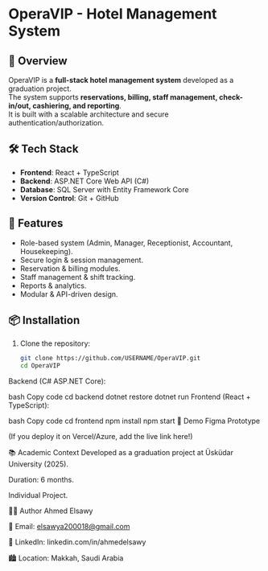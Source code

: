# OperaVIP - Hotel Management System

## 📌 Overview
OperaVIP is a **full-stack hotel management system** developed as a graduation project.  
The system supports **reservations, billing, staff management, check-in/out, cashiering, and reporting**.  
It is built with a scalable architecture and secure authentication/authorization.

## 🛠️ Tech Stack
- **Frontend**: React + TypeScript  
- **Backend**: ASP.NET Core Web API (C#)  
- **Database**: SQL Server with Entity Framework Core  
- **Version Control**: Git + GitHub

## 🚀 Features
- Role-based system (Admin, Manager, Receptionist, Accountant, Housekeeping).  
- Secure login & session management.  
- Reservation & billing modules.  
- Staff management & shift tracking.  
- Reports & analytics.  
- Modular & API-driven design.


## 📦 Installation
1. Clone the repository:
   ```bash
   git clone https://github.com/USERNAME/OperaVIP.git
   cd OperaVIP
Backend (C# ASP.NET Core):

bash
Copy code
cd backend
dotnet restore
dotnet run
Frontend (React + TypeScript):

bash
Copy code
cd frontend
npm install
npm start
🧪 Demo
Figma Prototype

(If you deploy it on Vercel/Azure, add the live link here!)

📚 Academic Context
Developed as a graduation project at Üsküdar University (2025).

Duration: 6 months.

Individual Project.

👨‍💻 Author
Ahmed Elsawy

📧 Email: elsawya200018@gmail.com

💼 LinkedIn: linkedin.com/in/ahmedelsawy

🏙️ Location: Makkah, Saudi Arabia
